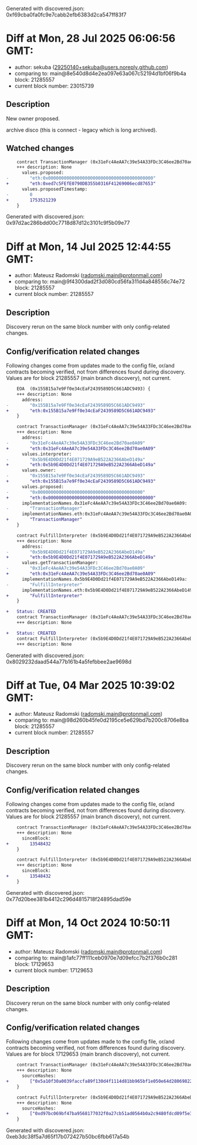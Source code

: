 Generated with discovered.json: 0xf69cba0fa0fc9e7cabb2efb6383d2ca547ff83f7

# Diff at Mon, 28 Jul 2025 06:06:56 GMT:

- author: sekuba (<29250140+sekuba@users.noreply.github.com>)
- comparing to: main@8e540d8d4e2ea097e63a067c52194d1bf06f9b4a block: 21285557
- current block number: 23015739

## Description

New owner proposed.

archive disco (this is connect - legacy which is long archived).

## Watched changes

```diff
    contract TransactionManager (0x31eFc4AeAA7c39e54A33FDc3C46ee2Bd70ae0A09) {
    +++ description: None
      values.proposed:
-        "eth:0x0000000000000000000000000000000000000000"
+        "eth:0xed7c5FEfE0790DB355b0316F41269006ecd87653"
      values.proposedTimestamp:
-        0
+        1753521239
    }
```

Generated with discovered.json: 0x97d2ac286bdd00c7718d87d12c3101c9f5b09e77

# Diff at Mon, 14 Jul 2025 12:44:55 GMT:

- author: Mateusz Radomski (<radomski.main@protonmail.com>)
- comparing to: main@9f4300dad2f3d080cd56fa311d4a848556c74e72 block: 21285557
- current block number: 21285557

## Description

Discovery rerun on the same block number with only config-related changes.

## Config/verification related changes

Following changes come from updates made to the config file,
or/and contracts becoming verified, not from differences found during
discovery. Values are for block 21285557 (main branch discovery), not current.

```diff
    EOA  (0x155B15a7e9Ff0e34cEaF2439589D5C661ADC9493) {
    +++ description: None
      address:
-        "0x155B15a7e9Ff0e34cEaF2439589D5C661ADC9493"
+        "eth:0x155B15a7e9Ff0e34cEaF2439589D5C661ADC9493"
    }
```

```diff
    contract TransactionManager (0x31eFc4AeAA7c39e54A33FDc3C46ee2Bd70ae0A09) {
    +++ description: None
      address:
-        "0x31eFc4AeAA7c39e54A33FDc3C46ee2Bd70ae0A09"
+        "eth:0x31eFc4AeAA7c39e54A33FDc3C46ee2Bd70ae0A09"
      values.interpreter:
-        "0x5b9E4D0Dd21f4E071729A9eB522A2366AbeD149a"
+        "eth:0x5b9E4D0Dd21f4E071729A9eB522A2366AbeD149a"
      values.owner:
-        "0x155B15a7e9Ff0e34cEaF2439589D5C661ADC9493"
+        "eth:0x155B15a7e9Ff0e34cEaF2439589D5C661ADC9493"
      values.proposed:
-        "0x0000000000000000000000000000000000000000"
+        "eth:0x0000000000000000000000000000000000000000"
      implementationNames.0x31eFc4AeAA7c39e54A33FDc3C46ee2Bd70ae0A09:
-        "TransactionManager"
      implementationNames.eth:0x31eFc4AeAA7c39e54A33FDc3C46ee2Bd70ae0A09:
+        "TransactionManager"
    }
```

```diff
    contract FulfillInterpreter (0x5b9E4D0Dd21f4E071729A9eB522A2366AbeD149a) {
    +++ description: None
      address:
-        "0x5b9E4D0Dd21f4E071729A9eB522A2366AbeD149a"
+        "eth:0x5b9E4D0Dd21f4E071729A9eB522A2366AbeD149a"
      values.getTransactionManager:
-        "0x31eFc4AeAA7c39e54A33FDc3C46ee2Bd70ae0A09"
+        "eth:0x31eFc4AeAA7c39e54A33FDc3C46ee2Bd70ae0A09"
      implementationNames.0x5b9E4D0Dd21f4E071729A9eB522A2366AbeD149a:
-        "FulfillInterpreter"
      implementationNames.eth:0x5b9E4D0Dd21f4E071729A9eB522A2366AbeD149a:
+        "FulfillInterpreter"
    }
```

```diff
+   Status: CREATED
    contract TransactionManager (0x31eFc4AeAA7c39e54A33FDc3C46ee2Bd70ae0A09)
    +++ description: None
```

```diff
+   Status: CREATED
    contract FulfillInterpreter (0x5b9E4D0Dd21f4E071729A9eB522A2366AbeD149a)
    +++ description: None
```

Generated with discovered.json: 0x8029232daad544a77b161b4a5fefbbee2ae9698d

# Diff at Tue, 04 Mar 2025 10:39:02 GMT:

- author: Mateusz Radomski (<radomski.main@protonmail.com>)
- comparing to: main@98d260b45fe0d2195ce5e629bd7b200c8706e8ba block: 21285557
- current block number: 21285557

## Description

Discovery rerun on the same block number with only config-related changes.

## Config/verification related changes

Following changes come from updates made to the config file,
or/and contracts becoming verified, not from differences found during
discovery. Values are for block 21285557 (main branch discovery), not current.

```diff
    contract TransactionManager (0x31eFc4AeAA7c39e54A33FDc3C46ee2Bd70ae0A09) {
    +++ description: None
      sinceBlock:
+        13548432
    }
```

```diff
    contract FulfillInterpreter (0x5b9E4D0Dd21f4E071729A9eB522A2366AbeD149a) {
    +++ description: None
      sinceBlock:
+        13548432
    }
```

Generated with discovered.json: 0x77d20bee381b4412c296d4815718f24895dad59e

# Diff at Mon, 14 Oct 2024 10:50:11 GMT:

- author: Mateusz Radomski (<radomski.main@protonmail.com>)
- comparing to: main@1afc77ff111ceb0970e7d09efcc7b2f376b0c281 block: 17129653
- current block number: 17129653

## Description

Discovery rerun on the same block number with only config-related changes.

## Config/verification related changes

Following changes come from updates made to the config file,
or/and contracts becoming verified, not from differences found during
discovery. Values are for block 17129653 (main branch discovery), not current.

```diff
    contract TransactionManager (0x31eFc4AeAA7c39e54A33FDc3C46ee2Bd70ae0A09) {
    +++ description: None
      sourceHashes:
+        ["0x5a10f30a0039faccfa89f130d4f1114d81bb965bf1e050e64d2806982289ad52"]
    }
```

```diff
    contract FulfillInterpreter (0x5b9E4D0Dd21f4E071729A9eB522A2366AbeD149a) {
    +++ description: None
      sourceHashes:
+        ["0xd97bc069bf47ba9568177032f0a27cb51ad0564b0a2c9480fdcd09f5e3dff02d"]
    }
```

Generated with discovered.json: 0xeb3dc38f5a7d65f17b072427b50bc6fbb617a54b

